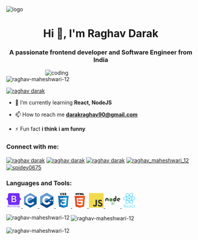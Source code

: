 ![logo](![image](https://github.com/user-attachments/assets/225dc13b-81f0-4f63-91f9-db0b750c22c3)
)
<h1 align="center">Hi 👋, I'm Raghav Darak</h1>
<h3 align="center">A passionate frontend developer and Software Engineer from India</h3>

<img align="right" alt="coding" width="400" src ="https://encrypted-tbn0.gstatic.com/images?q=tbn:ANd9GcSAoTJjowRE6qWDsYQUKreaDKJCB0hDKtUBCQ&s">

<p align="left"> <img src="https://komarev.com/ghpvc/?username=raghav-maheshwari-12&label=Profile%20views&color=0e75b6&style=flat" alt="raghav-maheshwari-12" /> </p>

<p align="left"> <a href="https://twitter.com/raghav darak" target="blank"><img src="https://img.shields.io/twitter/follow/raghav darak?logo=twitter&style=for-the-badge" alt="raghav darak" /></a> </p>

- 🌱 I’m currently learning **React, NodeJS**

- 📫 How to reach me **darakraghav90@gmail.com**

- ⚡ Fun fact **i think i am funny**

<h3 align="left">Connect with me:</h3>
<p align="left">
<a href="https://twitter.com/raghav darak" target="blank"><img align="center" src="https://raw.githubusercontent.com/rahuldkjain/github-profile-readme-generator/master/src/images/icons/Social/twitter.svg" alt="raghav darak" height="30" width="40" /></a>
<a href="https://linkedin.com/in/raghav darak" target="blank"><img align="center" src="https://raw.githubusercontent.com/rahuldkjain/github-profile-readme-generator/master/src/images/icons/Social/linked-in-alt.svg" alt="raghav darak" height="30" width="40" /></a>
<a href="https://fb.com/raghav darak" target="blank"><img align="center" src="https://raw.githubusercontent.com/rahuldkjain/github-profile-readme-generator/master/src/images/icons/Social/facebook.svg" alt="raghav darak" height="30" width="40" /></a>
<a href="https://www.leetcode.com/raghav_maheshwari_12" target="blank"><img align="center" src="https://raw.githubusercontent.com/rahuldkjain/github-profile-readme-generator/master/src/images/icons/Social/leet-code.svg" alt="raghav_maheshwari_12" height="30" width="40" /></a>
<a href="https://discord.gg/spidey0675" target="blank"><img align="center" src="https://raw.githubusercontent.com/rahuldkjain/github-profile-readme-generator/master/src/images/icons/Social/discord.svg" alt="spidey0675" height="30" width="40" /></a>
</p>

<h3 align="left">Languages and Tools:</h3>
<p align="left"> <a href="https://getbootstrap.com" target="_blank" rel="noreferrer"> <img src="https://raw.githubusercontent.com/devicons/devicon/master/icons/bootstrap/bootstrap-plain-wordmark.svg" alt="bootstrap" width="40" height="40"/> </a> <a href="https://www.cprogramming.com/" target="_blank" rel="noreferrer"> <img src="https://raw.githubusercontent.com/devicons/devicon/master/icons/c/c-original.svg" alt="c" width="40" height="40"/> </a> <a href="https://www.w3schools.com/cpp/" target="_blank" rel="noreferrer"> <img src="https://raw.githubusercontent.com/devicons/devicon/master/icons/cplusplus/cplusplus-original.svg" alt="cplusplus" width="40" height="40"/> </a> <a href="https://www.w3schools.com/css/" target="_blank" rel="noreferrer"> <img src="https://raw.githubusercontent.com/devicons/devicon/master/icons/css3/css3-original-wordmark.svg" alt="css3" width="40" height="40"/> </a> <a href="https://www.w3.org/html/" target="_blank" rel="noreferrer"> <img src="https://raw.githubusercontent.com/devicons/devicon/master/icons/html5/html5-original-wordmark.svg" alt="html5" width="40" height="40"/> </a> <a href="https://developer.mozilla.org/en-US/docs/Web/JavaScript" target="_blank" rel="noreferrer"> <img src="https://raw.githubusercontent.com/devicons/devicon/master/icons/javascript/javascript-original.svg" alt="javascript" width="40" height="40"/> </a> <a href="https://nodejs.org" target="_blank" rel="noreferrer"> <img src="https://raw.githubusercontent.com/devicons/devicon/master/icons/nodejs/nodejs-original-wordmark.svg" alt="nodejs" width="40" height="40"/> </a> <a href="https://reactjs.org/" target="_blank" rel="noreferrer"> <img src="https://raw.githubusercontent.com/devicons/devicon/master/icons/react/react-original-wordmark.svg" alt="react" width="40" height="40"/> </a> </p>

<p><img align="left" src="https://github-readme-stats.vercel.app/api/top-langs?username=raghav-maheshwari-12&show_icons=true&locale=en&layout=compact" alt="raghav-maheshwari-12" /></p>

<p>&nbsp;<img align="center" src="https://github-readme-stats.vercel.app/api?username=raghav-maheshwari-12&show_icons=true&locale=en" alt="raghav-maheshwari-12" /></p>

<p><img align="center" src="https://github-readme-streak-stats.herokuapp.com/?user=raghav-maheshwari-12&" alt="raghav-maheshwari-12" /></p>

